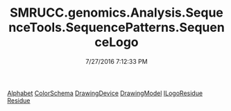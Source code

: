 ﻿---
title: SMRUCC.genomics.Analysis.SequenceTools.SequencePatterns.SequenceLogo
date: 7/27/2016 7:12:33 PM
---

[Alphabet](T-SMRUCC.genomics.Analysis.SequenceTools.SequencePatterns.SequenceLogo.Alphabet.html)
[ColorSchema](T-SMRUCC.genomics.Analysis.SequenceTools.SequencePatterns.SequenceLogo.ColorSchema.html)
[DrawingDevice](T-SMRUCC.genomics.Analysis.SequenceTools.SequencePatterns.SequenceLogo.DrawingDevice.html)
[DrawingModel](T-SMRUCC.genomics.Analysis.SequenceTools.SequencePatterns.SequenceLogo.DrawingModel.html)
[ILogoResidue](T-SMRUCC.genomics.Analysis.SequenceTools.SequencePatterns.SequenceLogo.ILogoResidue.html)
[Residue](T-SMRUCC.genomics.Analysis.SequenceTools.SequencePatterns.SequenceLogo.Residue.html)
